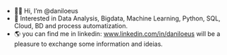 - 🖖🏼 Hi, I’m @daniloeus
- 📓 Interested in Data Analysis, Bigdata, Machine Learning, Python, SQL, Cloud, BD and process automatization.
- 🌎 you can find me in linkedin: www.linkedin.com/in/daniloeus will be a pleasure to exchange some information and ideias.

<!---
daniloeus/daniloeus is a ✨ special ✨ repository because its `README.md` (this file) appears on your GitHub profile.
You can click the Preview link to take a look at your changes.
--->

